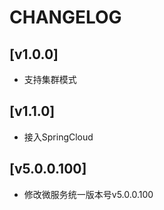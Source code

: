 # CHANGELOG

## [v1.0.0]
- 支持集群模式
## [v1.1.0]
- 接入SpringCloud
## [v5.0.0.100]
- 修改微服务统一版本号v5.0.0.100